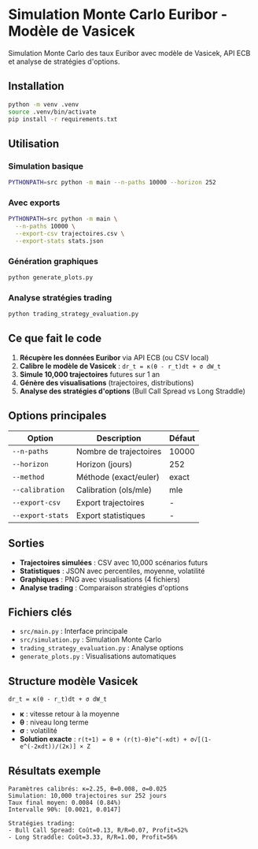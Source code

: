 # Simulation Monte Carlo Euribor - Modèle de Vasicek

Simulation Monte Carlo des taux Euribor avec modèle de Vasicek, API ECB et analyse de stratégies d'options.

## Installation

```bash
python -m venv .venv
source .venv/bin/activate
pip install -r requirements.txt
```

## Utilisation

### Simulation basique
```bash
PYTHONPATH=src python -m main --n-paths 10000 --horizon 252
```

### Avec exports
```bash
PYTHONPATH=src python -m main \
  --n-paths 10000 \
  --export-csv trajectoires.csv \
  --export-stats stats.json
```

### Génération graphiques
```bash
python generate_plots.py
```

### Analyse stratégies trading
```bash
python trading_strategy_evaluation.py
```

## Ce que fait le code

1. **Récupère les données Euribor** via API ECB (ou CSV local)
2. **Calibre le modèle de Vasicek** : `dr_t = κ(θ - r_t)dt + σ dW_t`
3. **Simule 10,000 trajectoires** futures sur 1 an
4. **Génère des visualisations** (trajectoires, distributions)
5. **Analyse des stratégies d'options** (Bull Call Spread vs Long Straddle)

## Options principales

| Option | Description | Défaut |
|--------|-------------|---------|
| `--n-paths` | Nombre de trajectoires | 10000 |
| `--horizon` | Horizon (jours) | 252 |
| `--method` | Méthode (exact/euler) | exact |
| `--calibration` | Calibration (ols/mle) | mle |
| `--export-csv` | Export trajectoires | - |
| `--export-stats` | Export statistiques | - |

## Sorties

- **Trajectoires simulées** : CSV avec 10,000 scénarios futurs
- **Statistiques** : JSON avec percentiles, moyenne, volatilité
- **Graphiques** : PNG avec visualisations (4 fichiers)
- **Analyse trading** : Comparaison stratégies d'options

## Fichiers clés

- `src/main.py` : Interface principale
- `src/simulation.py` : Simulation Monte Carlo  
- `trading_strategy_evaluation.py` : Analyse options
- `generate_plots.py` : Visualisations automatiques

## Structure modèle Vasicek

```
dr_t = κ(θ - r_t)dt + σ dW_t
```

- **κ** : vitesse retour à la moyenne
- **θ** : niveau long terme  
- **σ** : volatilité
- **Solution exacte** : `r(t+1) = θ + (r(t)-θ)e^(-κdt) + σ√[(1-e^(-2κdt))/(2κ)] × Z`

## Résultats exemple

```
Paramètres calibrés: κ=2.25, θ=0.008, σ=0.025
Simulation: 10,000 trajectoires sur 252 jours
Taux final moyen: 0.0084 (0.84%)
Intervalle 90%: [0.0021, 0.0147]

Stratégies trading:
- Bull Call Spread: Coût=0.13, R/R=0.07, Profit=52%
- Long Straddle: Coût=3.33, R/R=1.00, Profit=56%
```

